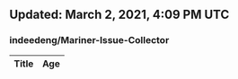 ## Updated: March 2, 2021, 4:09 PM UTC


### indeedeng/Mariner-Issue-Collector
|**Title**|**Age**|
|:----|:----|